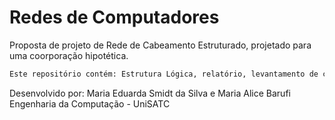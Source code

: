 # Redes de Computadores

Proposta de projeto de Rede de Cabeamento Estruturado, projetado para uma coorporação hipotética.

```bash
Este repositório contém: Estrutura Lógica, relatório, levantamento de custos, descritivo de equipamentos e planta baixa.
```

Desenvolvido por: Maria Eduarda Smidt da Silva e Maria Alice Barufi  
Engenharia da Computação - UniSATC
